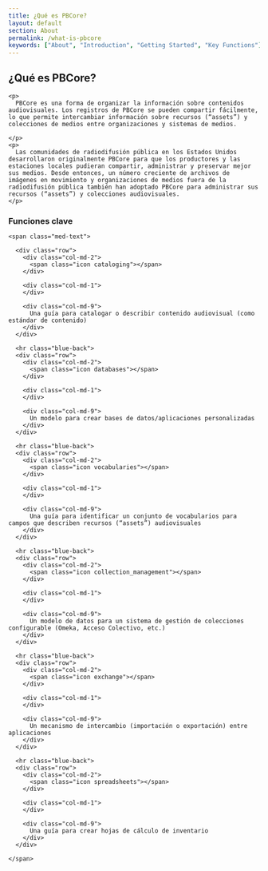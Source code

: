 ```yaml
---
title: ¿Qué es PBCore?
layout: default
section: About
permalink: /what-is-pbcore
keywords: ["About", "Introduction", "Getting Started", "Key Functions"]
---
```

<div class="row">
  <h2 class="blue title bold">
    ¿Qué es PBCore?
  </h2>
</div>

<div class="row index-text">
  <div class="col-md-6">

    <p>
      PBCore es una forma de organizar la información sobre contenidos audiovisuales. Los registros de PBCore se pueden compartir fácilmente, lo que permite intercambiar información sobre recursos (“assets”) y colecciones de medios entre organizaciones y sistemas de medios.

    </p>
    <p>
      Las comunidades de radiodifusión pública en los Estados Unidos desarrollaron originalmente PBCore para que los productores y las estaciones locales pudieran compartir, administrar y preservar mejor sus medios. Desde entonces, un número creciente de archivos de imágenes en movimiento y organizaciones de medios fuera de la radiodifusión pública también han adoptado PBCore para administrar sus recursos (“assets”) y colecciones audiovisuales.
    </p>

  </div>

  <div class="col-md-1">
  </div>

  <div class="col-md-5">
    <h3 style="margin-bottom:.8em;">
      Funciones clave
    </h3>

    <span class="med-text">

      <div class="row">
        <div class="col-md-2">
          <span class="icon cataloging"></span>
        </div>

        <div class="col-md-1">
        </div>

        <div class="col-md-9">
          Una guía para catalogar o describir contenido audiovisual (como estándar de contenido)
        </div>
      </div>

      <hr class="blue-back">
      <div class="row">
        <div class="col-md-2">
          <span class="icon databases"></span>
        </div>

        <div class="col-md-1">
        </div>

        <div class="col-md-9">
          Un modelo para crear bases de datos/aplicaciones personalizadas
        </div>
      </div>

      <hr class="blue-back">
      <div class="row">
        <div class="col-md-2">
          <span class="icon vocabularies"></span>
        </div>

        <div class="col-md-1">
        </div>

        <div class="col-md-9">
          Una guía para identificar un conjunto de vocabularios para campos que describen recursos (“assets”) audiovisuales
        </div>
      </div>

      <hr class="blue-back">
      <div class="row">
        <div class="col-md-2">
          <span class="icon collection_management"></span>
        </div>

        <div class="col-md-1">
        </div>

        <div class="col-md-9">
          Un modelo de datos para un sistema de gestión de colecciones configurable (Omeka, Acceso Colectivo, etc.)
        </div>
      </div>

      <hr class="blue-back">
      <div class="row">
        <div class="col-md-2">
          <span class="icon exchange"></span>
        </div>

        <div class="col-md-1">
        </div>

        <div class="col-md-9">
          Un mecanismo de intercambio (importación o exportación) entre aplicaciones
        </div>
      </div>

      <hr class="blue-back">
      <div class="row">
        <div class="col-md-2">
          <span class="icon spreadsheets"></span>
        </div>

        <div class="col-md-1">
        </div>

        <div class="col-md-9">
          Una guía para crear hojas de cálculo de inventario
        </div>
      </div>

    </span>
  </div>
</div>
